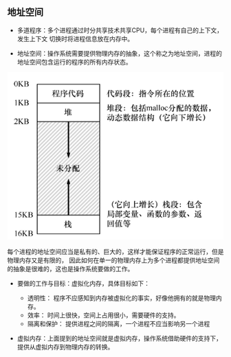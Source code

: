##  地址空间
* 多道程序：多个进程通过时分共享技术共享CPU，每个进程有自己的上下文，发生上下文
切换时将进程信息放在内存中。

* 地址空间：操作系统需要提供物理内存的抽象，这个称之为地址空间，进程的地址空间包含运行的程序的所有内存状态。

![avatar](static/1.png)

每个进程的地址空间应当是私有的、巨大的，这样才能保证程序的正常运行，但是物理内存又是有限的，
因此如何在单一的物理内存上为多个进程都提供地址空间的抽象是很难的，这也是操作系统要做的工作。

* 要做的工作与目标：虚拟化内存，具体目标如下：
    * 透明性： 程序不应感知到内存被虚拟化的事实，好像他拥有的就是物理内存。
    * 效率：   时间上很快，空间上占用很小，需要硬件的支持。
    * 隔离和保护： 提供进程之间的隔离，一个进程不应当影响另一个进程
    
*  虚拟内存：上面提到的地址空间就是虚拟内存，操作系统借助硬件的支持下，提供从虚拟内存到物理内存的转换。